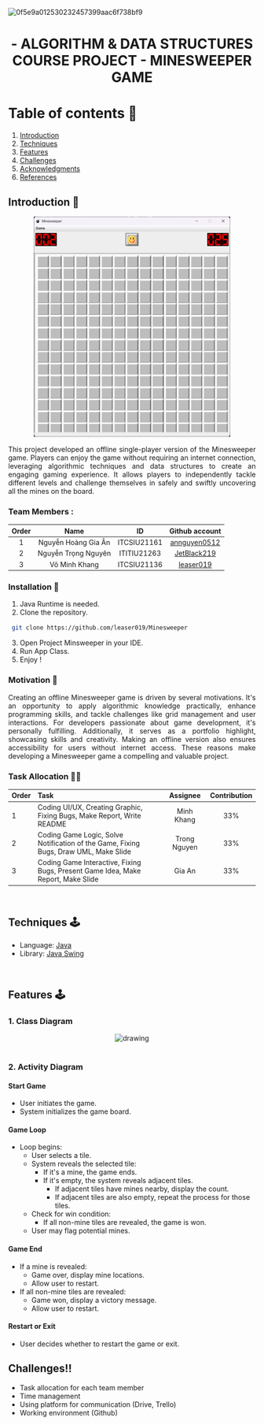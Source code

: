 
![0f5e9a012530232457399aac6f738bf9](https://github.com/leaser019/Minesweeper/assets/91241850/238b73f7-23dd-4233-b453-08dd0508a205)

<h1 align="center">- ALGORITHM & DATA STRUCTURES COURSE PROJECT -
    MINESWEEPER GAME </h1>

<!-- TABLE OF CONTENTS -->

# Table of contents :round_pushpin:

1. [Introduction](#Introduction)
2. [Techniques](#Techniques)
3. [Features](#Features)
4. [Challenges](#Challenges)
5. [Acknowledgments](#Acknowledgments)
6. [References](#References)

## Introduction <a name="Introduction"></a> :bricks:

<div align="center">
 
<img src="./img/forReadMe/gamePlay.png" alt="drawing" width="400">
</div>
<div style="text-align:justify">

This project developed an offline single-player version of the Minesweeper game. Players can enjoy the game without requiring an internet connection, leveraging algorithmic techniques and data structures to create an engaging gaming experience. It allows players to independently tackle different levels and challenge themselves in safely and swiftly uncovering all the mines on the board.
</div>

### Team Members :
| Order |         Name          |     ID      |                 Github account                  |
|:-----:|:---------------------:|:-----------:|:-----------------------------------------------:|
|   1   | Nguyễn Hoàng Gia Ân   | ITCSIU21161 | [annguyen0512](https://github.com/annguyen0512) |   
|   2   | Nguyễn Trọng Nguyên   | ITITIU21263 | [JetBlack219](https://github.com/JetBlack219)   |
|   3   | Võ Minh Khang         | ITCSIU21136 | [leaser019](https://github.com/leaser019)       |

### Installation :dart:

1. Java Runtime is needed.
2. Clone the repository.
  ```sh
   git clone https://github.com/leaser019/Minesweeper
   ```
3. Open Project Minsweeper in your IDE.
4. Run App Class.
5. Enjoy !
   

### Motivation :mechanical_arm:

<div style="text-align:justify">
Creating an offline Minesweeper game is driven by several motivations. It's an opportunity to apply algorithmic knowledge practically, enhance programming skills, and tackle challenges like grid management and user interactions. For developers passionate about game development, it's personally fulfilling. Additionally, it serves as a portfolio highlight, showcasing skills and creativity. Making an offline version also ensures accessibility for users without internet access. These reasons make developing a Minesweeper game a compelling and valuable project.
</div>

### Task Allocation :ok_man:

| Order | Task                                                                                          |  Assignee  | Contribution |
|:------|:----------------------------------------------------------------------------------------------|:----------:|:------------:|
| 1     | Coding UI/UX, Creating Graphic, Fixing Bugs, Make Report, Write README                        | Minh Khang |     33%      |
| 2     | Coding Game Logic, Solve Notification of the Game, Fixing Bugs, Draw UML, Make Slide          |Trong Nguyen|     33%      |
| 3     | Coding Game Interactive, Fixing Bugs, Present Game Idea, Make Report, Make Slide              |   Gia An   |     33%      |


<br />

## Techniques <a name="Techniques"></a>:joystick:
- Language: [Java](https://www.java.com/en/)
- Library: [Java Swing](https://docs.oracle.com/javase%2F7%2Fdocs%2Fapi%2F%2F/javax/swing/package-summary.html)

<br />



<!-- FEATURES -->

## Features <a name="Features"></a>:joystick:
### 1. Class Diagram
<div align="center">
    <img src="./img/classDiagram.png" alt="drawing">
</div>
<br />

### 2. Activity Diagram

 #### Start Game
- User initiates the game.
- System initializes the game board.

 #### Game Loop
- Loop begins:
  - User selects a tile.
  - System reveals the selected tile:
    - If it's a mine, the game ends.
    - If it's empty, the system reveals adjacent tiles.
      - If adjacent tiles have mines nearby, display the count.
      - If adjacent tiles are also empty, repeat the process for those tiles.
  - Check for win condition:
    - If all non-mine tiles are revealed, the game is won.
  - User may flag potential mines.

#### Game End
- If a mine is revealed:
  - Game over, display mine locations.
  - Allow user to restart.
- If all non-mine tiles are revealed:
  - Game won, display a victory message.
  - Allow user to restart.

#### Restart or Exit
- User decides whether to restart the game or exit.

<!-- CHALLENGES -->

## Challenges<a name="Challenges">:bangbang:

- Task allocation for each team member
- Time management
- Using platform for communication (Drive, Trello)
- Working environment (Github)
  <br />



